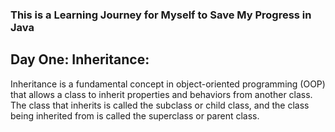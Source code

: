 ### This is a Learning Journey for Myself to Save My Progress in Java
## Day One: Inheritance: 
Inheritance is a fundamental concept in object-oriented programming (OOP) 
that allows a class to inherit properties and behaviors from another class.
The class that inherits is called the subclass or child class,
and the class being inherited from is called the superclass or parent class.
